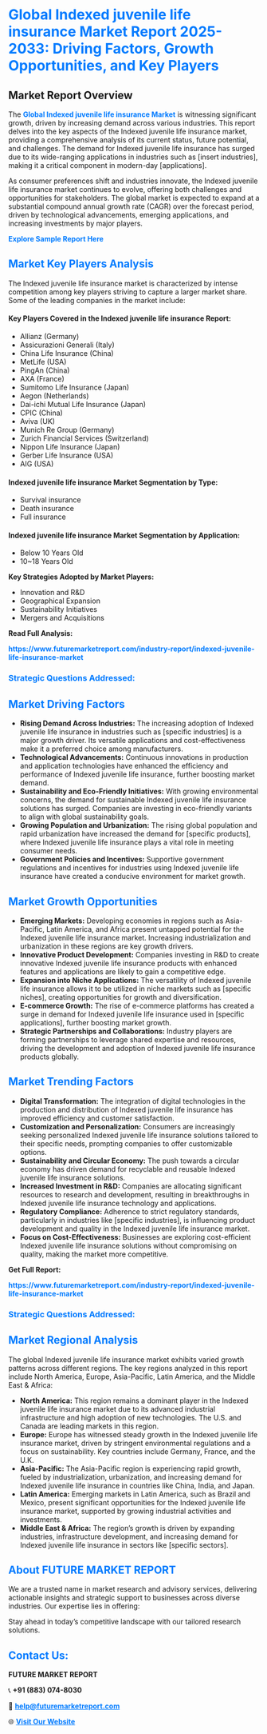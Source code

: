 <h1 style="color: #007BFF;">Global Indexed juvenile life insurance Market Report 2025-2033: Driving Factors, Growth Opportunities, and Key Players</h1>

<section id="overview">
<h2>Market Report Overview</h2>
<p>The <a href="https://www.futuremarketreport.com/industry-report/indexed-juvenile-life-insurance-market" style="color: #007BFF; text-decoration: none;"><strong>Global Indexed juvenile life insurance Market</strong></a> is witnessing significant growth, driven by increasing demand across various industries. This report delves into the key aspects of the Indexed juvenile life insurance market, providing a comprehensive analysis of its current status, future potential, and challenges. The demand for Indexed juvenile life insurance has surged due to its wide-ranging applications in industries such as [insert industries], making it a critical component in modern-day [applications].</p>
<p>As consumer preferences shift and industries innovate, the Indexed juvenile life insurance market continues to evolve, offering both challenges and opportunities for stakeholders. The global market is expected to expand at a substantial compound annual growth rate (CAGR) over the forecast period, driven by technological advancements, emerging applications, and increasing investments by major players.</p>
</section>

<section id="overview">
<p><a href="https://www.futuremarketreport.com/request-sample/reportId=37151" style="color: #007BFF; text-decoration: none;"><strong>Explore Sample Report Here</strong></a></p>
</section>

<section id="key-players">
<h2 style="color: #007BFF;">Market Key Players Analysis</h2>
<p>The Indexed juvenile life insurance market is characterized by intense competition among key players striving to capture a larger market share. Some of the leading companies in the market include:</p>
<h4>Key Players Covered in the Indexed juvenile life insurance Report:</h4>
<ul><li>Allianz (Germany)</li><li>Assicurazioni Generali (Italy)</li><li>China Life Insurance (China)</li><li>MetLife (USA)</li><li>PingAn (China)</li><li>AXA (France)</li><li>Sumitomo Life Insurance (Japan)</li><li>Aegon (Netherlands)</li><li>Dai-ichi Mutual Life Insurance (Japan)</li><li>CPIC (China)</li><li>Aviva (UK)</li><li>Munich Re Group (Germany)</li><li>Zurich Financial Services (Switzerland)</li><li>Nippon Life Insurance (Japan)</li><li>Gerber Life Insurance (USA)</li><li>AIG (USA)</li></ul>
<h4>Indexed juvenile life insurance Market Segmentation by Type:</h4>
<ul><li>Survival insurance</li><li>Death insurance</li><li>Full insurance</li></ul>

<h4>Indexed juvenile life insurance Market Segmentation by Application:</h4>
<ul><li>Below 10 Years Old</li><li>10~18 Years Old</li></ul>
<p><strong>Key Strategies Adopted by Market Players:</strong></p>
<ul>
<li>Innovation and R&D</li>
<li>Geographical Expansion</li>
<li>Sustainability Initiatives</li>
<li>Mergers and Acquisitions</li>
</ul>
</section>

<section>
<p><strong>Read Full Analysis: </strong></p><a href="https://www.futuremarketreport.com/industry-report/indexed-juvenile-life-insurance-market" style="color: #007BFF; text-decoration: none;"><strong>https://www.futuremarketreport.com/industry-report/indexed-juvenile-life-insurance-market</strong></a>
<h3 style="color: #007BFF;">Strategic Questions Addressed:</h3>
</section>

<section id="driving-factors">
<h2 style="color: #007BFF;">Market Driving Factors</h2>
<ul>
<li><strong>Rising Demand Across Industries:</strong> The increasing adoption of Indexed juvenile life insurance in industries such as [specific industries] is a major growth driver. Its versatile applications and cost-effectiveness make it a preferred choice among manufacturers.</li>
<li><strong>Technological Advancements:</strong> Continuous innovations in production and application technologies have enhanced the efficiency and performance of Indexed juvenile life insurance, further boosting market demand.</li>
<li><strong>Sustainability and Eco-Friendly Initiatives:</strong> With growing environmental concerns, the demand for sustainable Indexed juvenile life insurance solutions has surged. Companies are investing in eco-friendly variants to align with global sustainability goals.</li>
<li><strong>Growing Population and Urbanization:</strong> The rising global population and rapid urbanization have increased the demand for [specific products], where Indexed juvenile life insurance plays a vital role in meeting consumer needs.</li>
<li><strong>Government Policies and Incentives:</strong> Supportive government regulations and incentives for industries using Indexed juvenile life insurance have created a conducive environment for market growth.</li>
</ul>
</section>

<section id="growth-opportunities">
<h2 style="color: #007BFF;">Market Growth Opportunities</h2>
<ul>
<li><strong>Emerging Markets:</strong> Developing economies in regions such as Asia-Pacific, Latin America, and Africa present untapped potential for the Indexed juvenile life insurance market. Increasing industrialization and urbanization in these regions are key growth drivers.</li>
<li><strong>Innovative Product Development:</strong> Companies investing in R&D to create innovative Indexed juvenile life insurance products with enhanced features and applications are likely to gain a competitive edge.</li>
<li><strong>Expansion into Niche Applications:</strong> The versatility of Indexed juvenile life insurance allows it to be utilized in niche markets such as [specific niches], creating opportunities for growth and diversification.</li>
<li><strong>E-commerce Growth:</strong> The rise of e-commerce platforms has created a surge in demand for Indexed juvenile life insurance used in [specific applications], further boosting market growth.</li>
<li><strong>Strategic Partnerships and Collaborations:</strong> Industry players are forming partnerships to leverage shared expertise and resources, driving the development and adoption of Indexed juvenile life insurance products globally.</li>
</ul>
</section>

<section id="trending-factors">
<h2 style="color: #007BFF;">Market Trending Factors</h2>
<ul>
<li><strong>Digital Transformation:</strong> The integration of digital technologies in the production and distribution of Indexed juvenile life insurance has improved efficiency and customer satisfaction.</li>
<li><strong>Customization and Personalization:</strong> Consumers are increasingly seeking personalized Indexed juvenile life insurance solutions tailored to their specific needs, prompting companies to offer customizable options.</li>
<li><strong>Sustainability and Circular Economy:</strong> The push towards a circular economy has driven demand for recyclable and reusable Indexed juvenile life insurance solutions.</li>
<li><strong>Increased Investment in R&D:</strong> Companies are allocating significant resources to research and development, resulting in breakthroughs in Indexed juvenile life insurance technology and applications.</li>
<li><strong>Regulatory Compliance:</strong> Adherence to strict regulatory standards, particularly in industries like [specific industries], is influencing product development and quality in the Indexed juvenile life insurance market.</li>
<li><strong>Focus on Cost-Effectiveness:</strong> Businesses are exploring cost-efficient Indexed juvenile life insurance solutions without compromising on quality, making the market more competitive.</li>
</ul>
</section>

<section>
<p><strong>Get Full Report: </strong></p><a href="https://www.futuremarketreport.com/industry-report/indexed-juvenile-life-insurance-market" style="color: #007BFF; text-decoration: none;"><strong>https://www.futuremarketreport.com/industry-report/indexed-juvenile-life-insurance-market</strong></a>
<h3 style="color: #007BFF;">Strategic Questions Addressed:</h3>
</section>


<section id="regional-analysis">
<h2 style="color: #007BFF;">Market Regional Analysis</h2>
<p>The global Indexed juvenile life insurance market exhibits varied growth patterns across different regions. The key regions analyzed in this report include North America, Europe, Asia-Pacific, Latin America, and the Middle East & Africa:</p>
<ul>
<li><strong>North America:</strong> This region remains a dominant player in the Indexed juvenile life insurance market due to its advanced industrial infrastructure and high adoption of new technologies. The U.S. and Canada are leading markets in this region.</li>
<li><strong>Europe:</strong> Europe has witnessed steady growth in the Indexed juvenile life insurance market, driven by stringent environmental regulations and a focus on sustainability. Key countries include Germany, France, and the U.K.</li>
<li><strong>Asia-Pacific:</strong> The Asia-Pacific region is experiencing rapid growth, fueled by industrialization, urbanization, and increasing demand for Indexed juvenile life insurance in countries like China, India, and Japan.</li>
<li><strong>Latin America:</strong> Emerging markets in Latin America, such as Brazil and Mexico, present significant opportunities for the Indexed juvenile life insurance market, supported by growing industrial activities and investments.</li>
<li><strong>Middle East & Africa:</strong> The region’s growth is driven by expanding industries, infrastructure development, and increasing demand for Indexed juvenile life insurance in sectors like [specific sectors].</li>
</ul>
</section>

<footer>
<h2 style="color: #007BFF;">About FUTURE MARKET REPORT</h2>
<p>We are a trusted name in market research and advisory services, delivering actionable insights and strategic support to businesses across diverse industries. Our expertise lies in offering:</p>

<p>Stay ahead in today’s competitive landscape with our tailored research solutions.</p>

<h2 style="color: #007BFF;">Contact Us:</h2>
<p><strong>FUTURE MARKET REPORT</strong></p>
<p>📞 <strong>+91 (883) 074-8030</strong></p>
<p>📧 <strong><a href="mailto:help@futuremarketreport.com" style="color: #007BFF;">help@futuremarketreport.com</a></strong></p>
<p>🌐 <strong><a href="https://www.futuremarketreport.com/" style="color: #007BFF;">Visit Our Website</a></strong></p>
</footer>
